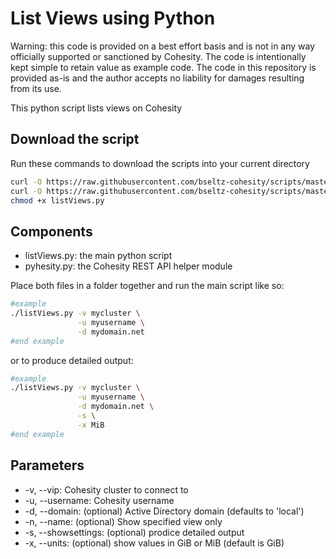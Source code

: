 # List Views using Python

Warning: this code is provided on a best effort basis and is not in any way officially supported or sanctioned by Cohesity. The code is intentionally kept simple to retain value as example code. The code in this repository is provided as-is and the author accepts no liability for damages resulting from its use.

This python script lists views on Cohesity

## Download the script

Run these commands to download the scripts into your current directory

```bash
curl -O https://raw.githubusercontent.com/bseltz-cohesity/scripts/master/python/listViews/listViews.py
curl -O https://raw.githubusercontent.com/bseltz-cohesity/scripts/master/python/pyhesity.py
chmod +x listViews.py
```

## Components

* listViews.py: the main python script
* pyhesity.py: the Cohesity REST API helper module

Place both files in a folder together and run the main script like so:

```bash
#example
./listViews.py -v mycluster \
               -u myusername \
               -d mydomain.net
#end example
```

or to produce detailed output:

```bash
#example
./listViews.py -v mycluster \
               -u myusername \
               -d mydomain.net \
               -s \
               -x MiB
#end example
```

## Parameters

* -v, --vip: Cohesity cluster to connect to
* -u, --username: Cohesity username
* -d, --domain: (optional) Active Directory domain (defaults to 'local')
* -n, --name: (optional) Show specified view only
* -s, --showsettings: (optional) prodice detailed output
* -x, --units: (optional) show values in GiB or MiB (default is GiB)
